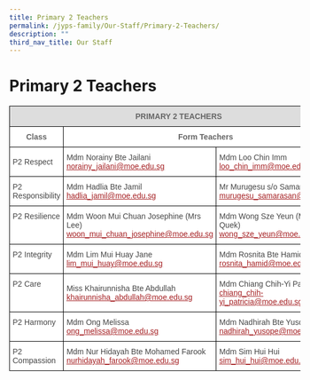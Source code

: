 ```yaml
---
title: Primary 2 Teachers
permalink: /jyps-family/Our-Staff/Primary-2-Teachers/
description: ""
third_nav_title: Our Staff
---
```

Primary 2 Teachers
==================

<style type="text/css">
.tg  {border-collapse:collapse;border-spacing:0;}
.tg td{border-color:black;border-style:solid;border-width:1px;font-family:Arial, sans-serif;font-size:14px;
  overflow:hidden;padding:10px 5px;word-break:normal;}
.tg th{border-color:black;border-style:solid;border-width:1px;font-family:Arial, sans-serif;font-size:14px;
  font-weight:normal;overflow:hidden;padding:10px 5px;word-break:normal;}
.tg .tg-20fz{background-color:#FFF;color:#A52023;text-align:left;vertical-align:top}
.tg .tg-fwnj{background-color:#FFF;color:#454545;text-align:left;vertical-align:top}
.tg .tg-feqv{background-color:#DDD;color:#666;font-weight:bold;text-align:center;vertical-align:middle}
.tg .tg-imtz{background-color:#FFF;color:#666;font-weight:bold;text-align:center;vertical-align:top}
.tg .tg-sdzj{background-color:#FFF;color:#454545;text-align:left;vertical-align:middle}
</style>
<table class="tg" style="undefined;table-layout: fixed; width: 526px">
<colgroup>
<col style="width: 146px">
<col style="width: 190px">
<col style="width: 190px">
</colgroup>
<thead>
  <tr>
    <th class="tg-feqv" colspan="3"><span style="color:#666;background-color:#DDD">PRIMARY 2 TEACHERS</span></th>
  </tr>
</thead>
<tbody>
  <tr>
    <td class="tg-imtz">Class</td>
    <td class="tg-imtz" colspan="2">Form Teachers</td>
  </tr>
  <tr>
    <td class="tg-sdzj">P2 Respect</td>
    <td class="tg-sdzj">Mdm Norainy Bte Jailani<br><a href="mailto:norainy_jailani@moe.edu.sg"><span style="text-decoration:underline;color:#A52023">norainy_jailani@moe.edu.sg</span></a> </td>
    <td class="tg-sdzj">Mdm Loo Chin Imm<br><a href="mailto:loo_chin_imm@moe.edu.sg"><span style="text-decoration:underline;color:#A52023">loo_chin_imm@moe.edu.sg</span></a> </td>
  </tr>
  <tr>
    <td class="tg-fwnj">P2 Responsibility </td>
    <td class="tg-sdzj">Mdm Hadlia Bte Jamil<br><a href="mailto:hadlia_jamil@moe.edu.sg"><span style="text-decoration:underline;color:#A52023">hadlia_jamil@moe.edu.sg</span></a> </td>
    <td class="tg-sdzj">Mr Murugesu s/o Samarasan<br><a href="mailto:murugesu_samarasan@moe.edu.sg"><span style="text-decoration:underline;color:#A52023">murugesu_samarasan@moe.edu.sg</span></a> </td>
  </tr>
  <tr>
    <td class="tg-fwnj">P2 Resilience</td>
    <td class="tg-sdzj">Mdm Woon Mui Chuan Josephine (Mrs Lee)<br><a href="mailto:woon_mui_chuan_josephine@moe.edu.sg"><span style="text-decoration:underline;color:#A52023">woon_mui_chuan_josephine@moe.edu.sg</span></a><br></td>
    <td class="tg-fwnj"><span style="background-color:initial">Mdm Wong Sze Yeun (Mrs Sarah Quek)</span><br><a href="mailto:wong_sze_yeun@moe.edu.sg" target="_blank" rel="noopener noreferrer"><span style="text-decoration:underline;color:#A52023;background-color:initial">wong_sze_yeun@moe.edu.sg</span></a><br></td>
  </tr>
  <tr>
    <td class="tg-fwnj">P2 Integrity</td>
    <td class="tg-20fz"><span style="color:#454545">Mdm Lim Mui Huay Jane</span><br><a href="mailto:lim_mui_huay@moe.edu.sg" target="_blank" rel="noopener noreferrer"><span style="text-decoration:underline;color:#A52023">lim_mui_huay@moe.edu.sg</span></a><br></td>
    <td class="tg-20fz"><span style="color:#454545">Mdm Rosnita Bte Hamid</span><br><a href="mailto:rosnita_hamid@moe.edu.sg" target="_blank" rel="noopener noreferrer"><span style="text-decoration:underline;color:#A52023">rosnita_hamid@moe.edu.sg</span></a><br></td>
  </tr>
  <tr>
    <td class="tg-fwnj">P2 Care</td>
    <td class="tg-sdzj">Miss Khairunnisha Bte Abdullah<br><a href="mailto:khairunnisha_abdullah@moe.edu.sg"><span style="text-decoration:underline;color:#A52023">khairunnisha_abdullah@moe.edu.sg</span></a><br></td>
    <td class="tg-20fz"><span style="color:#454545">Mdm Chiang Chih-Yi Patricia</span><br><a href="mailto:chiang_chih-yi_patricia@moe.edu.sg" target="_blank" rel="noopener noreferrer"><span style="text-decoration:underline;color:#A52023">chiang_chih-yi_patricia@moe.edu.sg</span></a><br></td>
  </tr>
  <tr>
    <td class="tg-fwnj">P2 Harmony</td>
    <td class="tg-20fz"><span style="color:#454545">Mdm Ong Melissa</span><br><a href="mailto:ong_melissa@moe.edu.sg" target="_blank" rel="noopener noreferrer"><span style="text-decoration:underline;color:#A52023">ong_melissa@moe.edu.sg</span></a><br></td>
    <td class="tg-20fz"><span style="color:#454545">Mdm Nadhirah Bte Yusope</span><br><a href="mailto:nadhirah_yusope@moe.edu.sg" target="_blank" rel="noopener noreferrer"><span style="text-decoration:underline;color:#A52023">nadhirah_yusope@moe.edu.sg</span></a><br></td>
  </tr>
  <tr>
    <td class="tg-sdzj">P2 Compassion</td>
    <td class="tg-sdzj">Mdm Nur Hidayah Bte Mohamed Farook<br><a href="mailto:nurhidayah_farook@moe.edu.sg"><span style="text-decoration:underline;color:#A52023">nurhidayah_farook@moe.edu.sg</span></a></td>
    <td class="tg-sdzj">Mdm Sim Hui Hui<br><a href="mailto:sim_hui_hui@moe.edu.sg"><span style="text-decoration:underline;color:#A52023">sim_hui_hui@moe.edu.sg</span></a> </td>
  </tr>
</tbody>
</table>